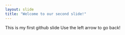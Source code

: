 ```yaml
---
layout: slide
title: "Welcome to our second slide!"
---
```

This is my first github slide
Use the left arrow to go back!